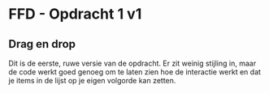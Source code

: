 # FFD - Opdracht 1 v1
## Drag en drop

Dit is de eerste, ruwe versie van de opdracht. Er zit weinig stijling in, maar de code werkt goed genoeg om te laten zien hoe de interactie werkt en dat je items in de lijst op je eigen volgorde kan zetten.
